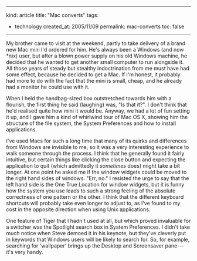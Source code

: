 -----
kind: article
title: "Mac converts"
tags:
- technology
created_at: 2005/11/09
permalink: mac-converts
toc: false
-----

<p>My brother came to visit at the weekend, partly to take delivery of a brand new Mac mini I'd ordered for him. He's always been a Windows (and now *nix) user, but after a blown power supply on his old Windows machine, he decided that he wanted to get another small computer to run alongside it. All those years of steady but stealthy indoctrination from me must have had some effect, because he decided to get a Mac. If I'm honest, it probably had more to do with the fact that the mini is small, cheap, and he already had a monitor he could use with it.</p>

<p>When I held the handbag-sized box outstretched towards him with a flourish, the first thing he said (laughing) was, "Is that it?". I don't think that he'd realised quite how mini it would be. Anyway, we had a lot of fun setting it up, and I gave him a kind of whirlwind tour of Mac OS X, showing him the structure of the file system, the System Preferences and how to install applications.</p>

<p>I've used Macs for such a long time that many of its quirks and differences from Windows are invisible to me, so it was a very interesting experience to walk someone through the process. I think that he generally found it fairly intuitive, but certain things like clicking the close button and expecting the application to quit (which admittedly it <em>sometimes</em> does) might take a bit longer. At one point he asked me if the window widgets could be moved to the right hand sides of windows. "Err, no." I resisted the urge to say that the left hand side is the One True Location for window widgets, but it is funny how the system you use leads to such a strong feeling of the absolute correctness of one pattern or the other. I think that the different keyboard shortcuts will probably take even longer to adjust to, as I've found to my cost in the opposite direction when using Unix applications.</p>

<p>One feature of Tiger that I hadn't used at all, but which proved invaluable for a switcher was the Spotlight search box in System Preferences. I didn't take much notice when Steve demoed it in his keynote, but they've cleverly put in keywords that Windows users will be likely to search for. So, for example, searching for 'wallpaper' brings up the Desktop and Screensaver pane---it's very handy.</p>



